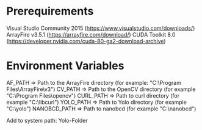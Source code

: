 

Prerequirements
===============
Visual Studio Community 2015 (https://www.visualstudio.com/downloads/)
ArrayFire v3.5.1 (https://arrayfire.com/download/)
CUDA Toolkit 8.0 (https://developer.nvidia.com/cuda-80-ga2-download-archive)

Environment Variables
=====================
AF_PATH => Path to the ArrayFire directory (for example: "C:\Program Files\ArrayFire\v3\")
CV_PATH => Path to the OpenCV directory (for example "C:\Program Files\opencv\")
CURL_PATH => Path to curl directory (for example "C:\libcurl\")
YOLO_PATH => Path to Yolo directory (for example "C:\yolo\")
NANOBCD_PATH => Path to nanobcd (for example "C:\nanobcd\")

Add to system path: 
Yolo-Folder
